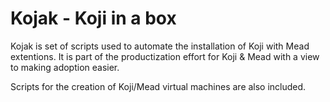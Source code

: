 Kojak - Koji in a box
=======

Kojak is set of scripts used to automate the installation of Koji with Mead extentions.
It is part of the productization effort for Koji & Mead with a view to making adoption easier.

Scripts for the creation of Koji/Mead virtual machines are also included.
